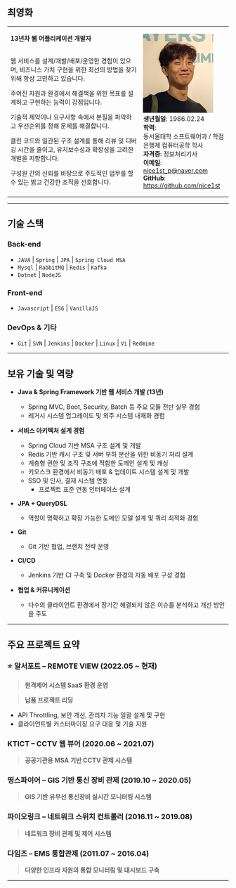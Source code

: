 ## 최영화

<table><tr><td style="width:60%; vertical-align:top">

<b>13년차 웹 어플리케이션 개발자</b> <br><br>
<p>웹 서비스를 설계/개발/배포/운영한 경험이 있으며, 비즈니스 가치 구현을 위한 최선의 방법을 찾기 위해 항상 고민하고 있습니다.</p>
<p>주어진 자원과 환경에서 해결책을 위한 목표를 설계하고 구현하는 능력이 강점입니다.</p>
<p>기술적 제약이나 요구사항 속에서 본질을 파악하고 우선순위를 정해 문제를 해결합니다.</p>
<p>클린 코드와 일관된 구조 설계를 통해 리뷰 및 디버깅 시간을 줄이고, 유지보수성과 확장성을 고려한 개발을 지향합니다.</p>
<p>구성원 간의 신뢰를 바탕으로 주도적인 업무를 할 수 있는 밝고 건강한 조직을 선호합니다.</p>

</td><td style="vertical-align:top">

<img src="data/profile3.png" width="160px" height="180px"> <br>
<b>생년월일</b>: 1986.02.24 <br>
<b>학력</b>: <br> 동서울대학 소프트웨어과 / 학점은행제 컴퓨터공학 학사 <br>
<b>자격증</b>: 정보처리기사 <br>
<b>이메일</b>: <a href="mailto:nice1st_p@naver.com">nice1st_p@naver.com</a><br>
<b>GitHub</b>: <a href="https://github.com/nice1st" target="_blank">https://github.com/nice1st</a>

</td></tr></table>

---

## 기술 스택

### Back-end

* `JAVA` | `Spring` | `JPA` | `Spring Cloud MSA`
* `Mysql` | `RabbitMQ` | `Redis` | `Kafka`
* `Dotnet` | `NodeJS`

### Front-end

* `Javascript` | `ES6` | `VanillaJS`

### DevOps & 기타

* `Git` | `SVN` | `Jenkins` | `Docker` | `Linux` | `Vi` | `Redmine`

---

## 보유 기술 및 역량

* **Java & Spring Framework 기반 웹 서비스 개발 (13년)**

  * Spring MVC, Boot, Security, Batch 등 주요 모듈 전반 실무 경험
  * 레거시 시스템 업그레이드 및 외주 시스템 내재화 경험

* **서비스 아키텍처 설계 경험**

  * Spring Cloud 기반 MSA 구조 설계 및 개발
  * Redis 기반 캐시 구조 및 서버 부하 분산을 위한 비동기 처리 설계
  * 계층형 권한 및 조직 구조에 적합한 도메인 설계 및 캐싱
  * 키오스크 환경에서 비동기 배포 & 업데이트 시스템 설계 및 개발
  * SSO 및 인사, 결재 시스템 연동
    * 프로젝트 표준 연동 인터페이스 설계

* **JPA + QueryDSL**

  * 역할이 명확하고 확장 가능한 도메인 모델 설계 및 쿼리 최적화 경험

* **Git**

  * Git 기반 협업, 브랜치 전략 운영

* **CI/CD**

  * Jenkins 기반 CI 구축 및 Docker 환경의 자동 배포 구성 경험

* **협업 & 커뮤니케이션**

  * 다수의 클라이언트 환경에서 장기간 해결되지 않은 이슈를 분석하고 개선 방안을 주도

---

## 주요 프로젝트 요약

### ⭐ 알서포트 – REMOTE VIEW (2022.05 \~ 현재)

> **원격제어 시스템 SaaS 환경 운영**

> **납품 프로젝트 리딩**

* API Throttling, 보안 개선, 관리자 기능 일괄 설계 및 구현
* 클라이언트별 커스터마이징 요구 대응 및 기술 지원

### KTICT – CCTV 웹 뷰어 (2020.06 \~ 2021.07)

> **공공기관용 MSA 기반 CCTV 관제 시스템**

### 띵스파이어 – GIS 기반 통신 장비 관제 (2019.10 \~ 2020.05)

> **GIS 기반 유무선 통신장비 실시간 모니터링 시스템**

### 파이오링크 – 네트워크 스위치 컨트롤러 (2016.11 \~ 2019.08)

> **네트워크 장비 관제 및 제어 시스템**

### 다임즈 – EMS 통합관제 (2011.07 \~ 2016.04)

> **다양한 인프라 자원의 통합 모니터링 및 대시보드 구축**

---
